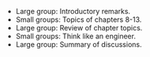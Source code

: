 * Large group: Introductory remarks.
* Small groups: Topics of chapters 8-13.
* Large group: Review of chapter topics.
* Small groups: Think like an engineer.
* Large group: Summary of discussions.
